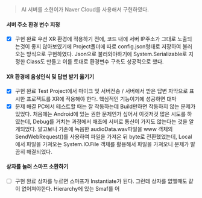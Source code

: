 > AI 서버를 소현이가 Naver Cloud를 사용해서 구현하였다.

#### 서버 주소 환경 변수 지정
- [x] 구현 완료
우선 XR 환경에 적용하기 전에, 코드 내에 서버 IP주소가 그대로 노출되는것이 좋지 않아보였기에 Project폴더에 따로 config.json형태로 저장하여 불러오는 방식으로 구현하였다.
Json으로 불러와야하기에 System.Serializable로 지정한 Class도 만들고 이를 토대로 환경변수 구축도 성공적으로 했다.
#### XR 환경에 음성인식 및 답변 받기 옮기기
- [x] 구현 완료
Test Project에서 마이크 및 서버전송 / 서버에서 받은 답변 자막으로 표시한 프로젝트를 XR에 적용해야 한다. 핵심적인 기능이기에 성공하면 대박
- [x] 문제 해결
PC에서 테스트할 때는 잘 작동하는데 Build만하면 작동하지 않는 문제가 있었다. 처음에는 Android에 있는 권한 문제인가 싶어서 이것저것 많은 시도를 하였는데, Debug를 거치는 과정에서 애초에 서버로 통신이 가지도 않는다는 것을 알게되었다.
알고보니 기존에 녹음한 audioData.wav파일을 www 객체의 SendWebRequest()를 사용하여 파일을 가져온 뒤 byte로 전환했었는데, Local에서 파일을 가져오는 System.IO.File 객체를 활용해서 파일을 가져오니 문제가 말끔히 해결되었다.
#### 상자를 눌러 스마프 소환하기
- [ ] 구현 완료
상자를 누르면 스마프가 Instantiate가 된다. 그런데 상자를 없앨때도 같이 없어져야한다. Hierarchy에 있는 Smaf를 어